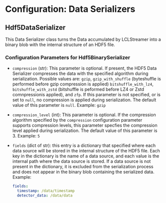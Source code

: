 # Configuration: Data Serializers

## Hdf5DataSerializer

This Data Serializer class turns the Data accumulated by LCLStreamer into a binary blob
with the internal structure of an HDF5 file.

### Configuration Parameters for Hdf5BinarySerializer

* `compression` (str): This parameter is optional. If present, the HDF5 Data Serializer
  compresses the data with the specified algorithm during serialization. Possible values
  are: `gzip`, `gzip_with_shuffle` (byteshuffle is performed before gzip compression is
  applied) `bitshuffle_with_lz4`, `bitshuffle_with_zstd` (bitshuffle is peformed before
  LZ4 or Zstd comnpressionis applied), and `zfp`. If this parameter is not specified,
  or is set to `null`, no compression is applied during serialization. The default value
  of this parameter is `null`. Example: `gzip`

* `compression_level` (int): This parameter is optional. If the compression algorithm
  specified by the `compression` configuration parameter supports compression levels,
  this parameter specfies the compression level applied during serialization. The
  default value of this parameter is 3. Example: `5`

* `fields` (dict of str): this entry is a dictionary that specified where each data
  source will be stored in the internal structure of the HDF5 file. Each key in the dictionary is the
  name of a data source, and each value is the internal path where the data source is
  stored. If a data source is not present in the dictionary, it is excluded from the
  serialization process and does not appear in the binary blob containing the serialized
  data. Example:

  ```yaml
  fields:
    timestamp: /data/timestamp
    detector_data: /data/data
  ```
